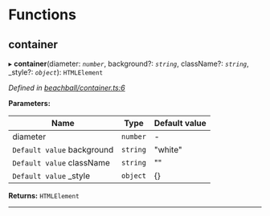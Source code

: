 

# Functions

<a id="container"></a>

##  container

▸ **container**(diameter: *`number`*, background?: *`string`*, className?: *`string`*, _style?: *`object`*): `HTMLElement`

*Defined in [beachball/container.ts:6](https://github.com/polkadot-js/ui/blob/0f76fb6/packages/ui-identicon/src/beachball/container.ts#L6)*

**Parameters:**

| Name | Type | Default value |
| ------ | ------ | ------ |
| diameter | `number` | - |
| `Default value` background | `string` | &quot;white&quot; |
| `Default value` className | `string` | &quot;&quot; |
| `Default value` _style | `object` |  {} |

**Returns:** `HTMLElement`

___

